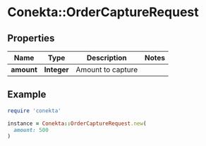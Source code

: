 # Conekta::OrderCaptureRequest

## Properties

| Name | Type | Description | Notes |
| ---- | ---- | ----------- | ----- |
| **amount** | **Integer** | Amount to capture |  |

## Example

```ruby
require 'conekta'

instance = Conekta::OrderCaptureRequest.new(
  amount: 500
)
```

